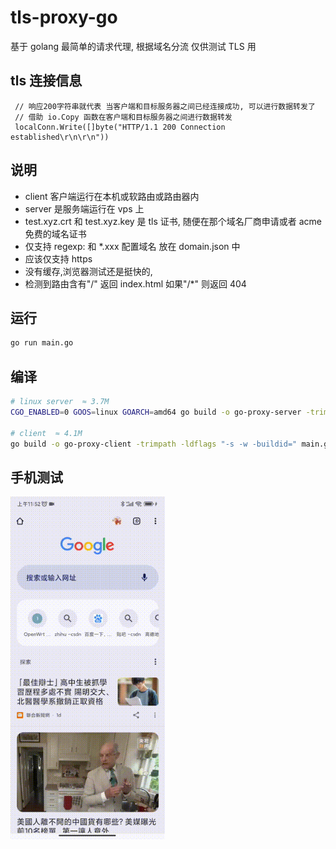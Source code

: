 # tls-proxy-go

基于 golang 最简单的请求代理, 根据域名分流 仅供测试 TLS 用

## tls 连接信息

```golang
 // 响应200字符串就代表 当客户端和目标服务器之间已经连接成功, 可以进行数据转发了
 // 借助 io.Copy 函数在客户端和目标服务器之间进行数据转发
 localConn.Write([]byte("HTTP/1.1 200 Connection established\r\n\r\n"))

```

## 说明

-   client 客户端运行在本机或软路由或路由器内
-   server 是服务端运行在 vps 上
-   test.xyz.crt 和 test.xyz.key 是 tls 证书, 随便在那个域名厂商申请或者 acme 免费的域名证书
-   仅支持 regexp: 和 \*.xxx 配置域名 放在 domain.json 中
-   应该仅支持 https
-   没有缓存,浏览器测试还是挺快的,
-   检测到路由含有"/" 返回 index.html 如果"/\*" 则返回 404

## 运行

```sh
go run main.go

```

## 编译

```sh
# linux server  ≈ 3.7M
CGO_ENABLED=0 GOOS=linux GOARCH=amd64 go build -o go-proxy-server -trimpath -ldflags "-s -w -buildid=" main.go

# client  ≈ 4.1M
go build -o go-proxy-client -trimpath -ldflags "-s -w -buildid=" main.go

```

## 手机测试

<p align="left">
    <img alt="demo" width="49%" src="https://raw.githubusercontent.com/wangz-code/tls-proxy-go/main/demo.gif">
</p>
